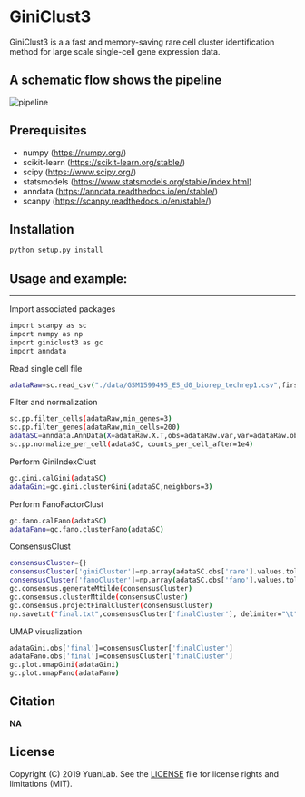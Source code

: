 # GiniClust3
GiniClust3 is a a fast and memory-saving rare cell cluster identification method for large scale single-cell gene expression data.

A schematic flow shows the pipeline
-----------------------------------
![pipeline](https://github.com/rdong08/GiniClust3/blob/master/pipeline.png)

## Prerequisites
* numpy (https://numpy.org/)
* scikit-learn (https://scikit-learn.org/stable/)
* scipy (https://www.scipy.org/)
* statsmodels (https://www.statsmodels.org/stable/index.html)
* anndata (https://anndata.readthedocs.io/en/stable/)
* scanpy (https://scanpy.readthedocs.io/en/stable/)

## Installation
```bash
python setup.py install
```

## Usage and example:
-----
Import associated packages
```bash
import scanpy as sc
import numpy as np
import giniclust3 as gc
import anndata
```
Read single cell file
```bash
adataRaw=sc.read_csv("./data/GSM1599495_ES_d0_biorep_techrep1.csv",first_column_names=True)
```
Filter and normalization
```bash
sc.pp.filter_cells(adataRaw,min_genes=3)
sc.pp.filter_genes(adataRaw,min_cells=200)
adataSC=anndata.AnnData(X=adataRaw.X.T,obs=adataRaw.var,var=adataRaw.obs)
sc.pp.normalize_per_cell(adataSC, counts_per_cell_after=1e4)
```

Perform GiniIndexClust
```bash
gc.gini.calGini(adataSC)
adataGini=gc.gini.clusterGini(adataSC,neighbors=3)
```
Perform FanoFactorClust
```bash
gc.fano.calFano(adataSC)
adataFano=gc.fano.clusterFano(adataSC)
```
ConsensusClust
```bash
consensusCluster={}
consensusCluster['giniCluster']=np.array(adataSC.obs['rare'].values.tolist())
consensusCluster['fanoCluster']=np.array(adataSC.obs['fano'].values.tolist())
gc.consensus.generateMtilde(consensusCluster)
gc.consensus.clusterMtilde(consensusCluster)
gc.consensus.projectFinalCluster(consensusCluster)
np.savetxt("final.txt",consensusCluster['finalCluster'], delimiter="\t",fmt='%s')
```
UMAP visualization
```bash
adataGini.obs['final']=consensusCluster['finalCluster']
adataFano.obs['final']=consensusCluster['finalCluster']
gc.plot.umapGini(adataGini)
gc.plot.umapFano(adataFano)
```

Citation
--------

**NA**

License
-------

Copyright (C) 2019 YuanLab.
See the [LICENSE](https://github.com/rdong08/GiniClust3/blob/master/LICENSE)
file for license rights and limitations (MIT).
